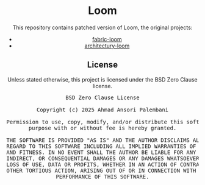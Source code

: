 <div align="center">

# Loom

This repository contains patched version of Loom, the original projects:
- [fabric-loom](https://github.com/FabricMC/fabric-loom)
- [architectury-loom](https://github.com/architectury/architectury-loom)

## License

Unless stated otherwise, this project is licensed under the BSD Zero Clause license.

<pre>
BSD Zero Clause License

Copyright (c) 2025 Ahmad Ansori Palembani

Permission to use, copy, modify, and/or distribute this software for any
purpose with or without fee is hereby granted.

THE SOFTWARE IS PROVIDED "AS IS" AND THE AUTHOR DISCLAIMS ALL WARRANTIES WITH
REGARD TO THIS SOFTWARE INCLUDING ALL IMPLIED WARRANTIES OF MERCHANTABILITY
AND FITNESS. IN NO EVENT SHALL THE AUTHOR BE LIABLE FOR ANY SPECIAL, DIRECT,
INDIRECT, OR CONSEQUENTIAL DAMAGES OR ANY DAMAGES WHATSOEVER RESULTING FROM
LOSS OF USE, DATA OR PROFITS, WHETHER IN AN ACTION OF CONTRACT, NEGLIGENCE OR
OTHER TORTIOUS ACTION, ARISING OUT OF OR IN CONNECTION WITH THE USE OR
PERFORMANCE OF THIS SOFTWARE.
</pre>

</div>

